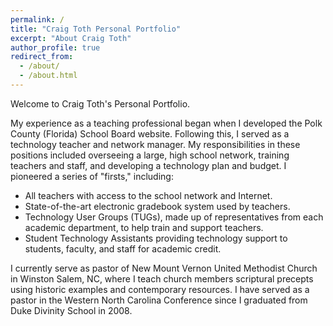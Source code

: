 ```yaml
---
permalink: /
title: "Craig Toth Personal Portfolio"
excerpt: "About Craig Toth"
author_profile: true
redirect_from:
  - /about/
  - /about.html
---
```


Welcome to Craig Toth's Personal Portfolio.

My experience as a teaching professional began when I developed the Polk County (Florida) School Board website. Following this, I served as a  technology teacher and network manager. My responsibilities in these positions included overseeing a large, high school network, training teachers and staff, and developing a technology plan and budget. I pioneered a series of "firsts," including:

* All teachers with access to the school network and Internet.
* State-of-the-art electronic gradebook system used by teachers.
* Technology User Groups (TUGs), made up of representatives from each academic department, to help train and support teachers.
* Student Technology Assistants providing technology support to students, faculty, and staff for academic credit.

I currently serve as pastor of New Mount Vernon United Methodist Church in Winston Salem, NC, where I teach church members scriptural precepts using historic examples and contemporary resources. I have served as a pastor in the Western North Carolina Conference since I graduated from Duke Divinity School in 2008.
